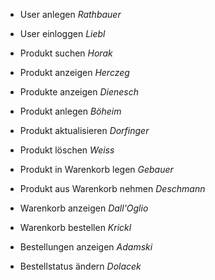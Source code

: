 * User anlegen *Rathbauer*
* User einloggen *Liebl*

* Produkt suchen *Horak*
* Produkt anzeigen *Herczeg*
* Produkte anzeigen *Dienesch*
* Produkt anlegen *Böheim*
* Produkt aktualisieren *Dorfinger*
* Produkt löschen *Weiss*

* Produkt in Warenkorb legen *Gebauer*
* Produkt aus Warenkorb nehmen *Deschmann*
* Warenkorb anzeigen *Dall'Oglio*
* Warenkorb bestellen *Krickl*

* Bestellungen anzeigen *Adamski*
* Bestellstatus ändern *Dolacek*
